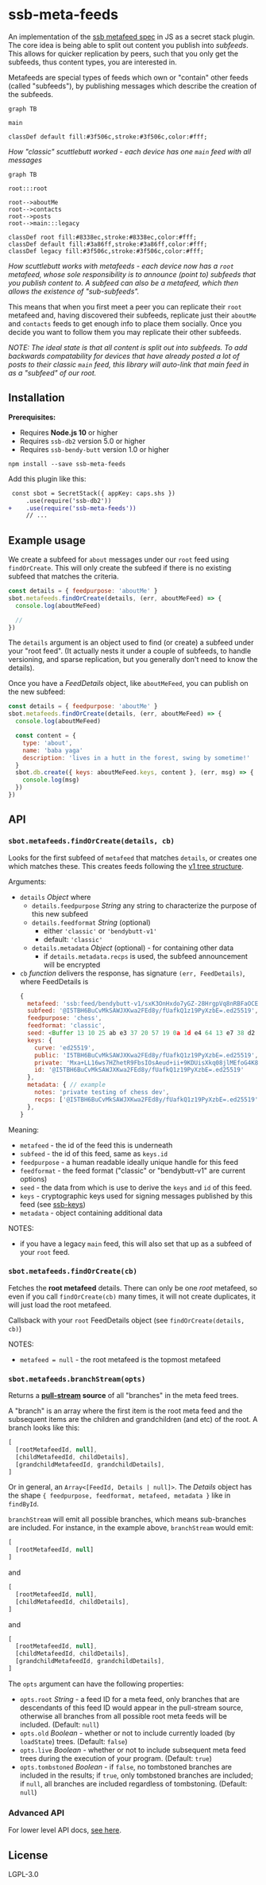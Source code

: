 <!--
SPDX-FileCopyrightText: 2021 Anders Rune Jensen

SPDX-License-Identifier: CC0-1.0
-->

# ssb-meta-feeds

An implementation of the [ssb metafeed spec] in JS as a secret stack plugin.
The core idea is being able to split out content you publish into _subfeeds_.
This allows for quicker replication by peers, such that you only get the
subfeeds, thus content types, you are interested in.

Metafeeds are special types of feeds which own or "contain" other feeds (called
"subfeeds"), by publishing messages which describe the creation of the subfeeds.

```mermaid
graph TB

main

classDef default fill:#3f506c,stroke:#3f506c,color:#fff;
```
_How "classic" scuttlebutt worked - each device has one `main` feed with all messages_

```mermaid
graph TB

root:::root

root-->aboutMe
root-->contacts
root-->posts
root-->main:::legacy

classDef root fill:#8338ec,stroke:#8338ec,color:#fff;
classDef default fill:#3a86ff,stroke:#3a86ff,color:#fff;
classDef legacy fill:#3f506c,stroke:#3f506c,color:#fff;
```
_How scuttlebutt works with metafeeds - each device now has a `root` metafeed,
whose sole responsibility is to announce (point to) subfeeds that you publish
content to. A subfeed can also be a metafeed, which then allows the existence of
"sub-subfeeds"._

This means that when you first meet a peer you can replicate their `root`
metafeed and, having discovered their subfeeds, replicate just their `aboutMe`
and `contacts` feeds to get enough info to place them socially. Once you decide
you want to follow them you may replicate their other subfeeds.

_NOTE: The ideal state is that all content is split out into subfeeds.  To add
backwards compatability for devices that have already posted a lot of posts to
their classic `main` feed, this library will auto-link that main feed in as a
"subfeed" of our root._

## Installation

**Prerequisites:**

- Requires **Node.js 10** or higher
- Requires `ssb-db2` version 5.0 or higher
- Requires `ssb-bendy-butt` version 1.0 or higher

```
npm install --save ssb-meta-feeds
```

Add this plugin like this:

```diff
 const sbot = SecretStack({ appKey: caps.shs })
     .use(require('ssb-db2'))
+    .use(require('ssb-meta-feeds'))
     // ...
```

## Example usage

We create a subfeed for `about` messages under our `root` feed using
`findOrCreate`. This will only create the subfeed if there is no existing
subfeed that matches the criteria.

```js
const details = { feedpurpose: 'aboutMe' }
sbot.metafeeds.findOrCreate(details, (err, aboutMeFeed) => {
  console.log(aboutMeFeed)

  //
})
```

The `details` argument is an object used to find (or create) a subfeed under
your "root feed". (It actually nests it under a couple of subfeeds, to handle
versioning, and sparse replication, but you generally don't need to know the
details).

Once you have a *FeedDetails* object, like `aboutMeFeed`, you can publish on
the new subfeed:

```js
const details = { feedpurpose: 'aboutMe' }
sbot.metafeeds.findOrCreate(details, (err, aboutMeFeed) => {
  console.log(aboutMeFeed)

  const content = {
    type: 'about',
    name: 'baba yaga'
    description: 'lives in a hutt in the forest, swing by sometime!'
  }
  sbot.db.create({ keys: aboutMeFeed.keys, content }, (err, msg) => {
    console.log(msg)
  })
})
```

## API

### `sbot.metafeeds.findOrCreate(details, cb)`

Looks for the first subfeed of `metafeed` that matches `details`, or creates
one which matches these. This creates feeds following the
[v1 tree structure](https://github.com/ssbc/ssb-meta-feeds-spec#v1).

Arguments:
- `details` *Object* where 
    - `details.feedpurpose` *String* any string to characterize the purpose of this new subfeed
    - `details.feedformat` *String* (optional)
        - either `'classic'` or `'bendybutt-v1'`
        - default: `'classic'`
    - `details.metadata` *Object* (optional) - for containing other data
        - if `details.metadata.recps` is used, the subfeed announcement will be encrypted
- `cb` *function* delivers the response, has signature `(err, FeedDetails)`, where FeedDetails is
    ```js
    {
      metafeed: 'ssb:feed/bendybutt-v1/sxK3OnHxdo7yGZ-28HrgpVq8nRBFaOCEGjRE4nB7CO8=',
      subfeed: '@I5TBH6BuCvMkSAWJXKwa2FEd8y/fUafkQ1z19PyXzbE=.ed25519',
      feedpurpose: 'chess',
      feedformat: 'classic',
      seed: <Buffer 13 10 25 ab e3 37 20 57 19 0a 1d e4 64 13 e7 38 d2 23 11 48 7d 13 e6 3b 8f ef 72 92 7f db 96 64>
      keys: {
        curve: 'ed25519',
        public: 'I5TBH6BuCvMkSAWJXKwa2FEd8y/fUafkQ1z19PyXzbE=.ed25519',
        private: 'Mxa+LL16ws7HZhetR9FbsIOsAeud+ii+9KDUisXkq08jlMEfoG4K8yRIBYlcrBrYUR3zL99Rp+RDXPX0/JfNsQ==.ed25519',
        id: '@I5TBH6BuCvMkSAWJXKwa2FEd8y/fUafkQ1z19PyXzbE=.ed25519'
      },
      metadata: { // example
        notes: 'private testing of chess dev',
        recps: ['@I5TBH6BuCvMkSAWJXKwa2FEd8y/fUafkQ1z19PyXzbE=.ed25519']
      },
    }
    ```

Meaning:
- `metafeed` - the id of the feed this is underneath
- `subfeed` - the id of this feed, same as `keys.id`
- `feedpurpose` - a human readable ideally unique handle for this feed
- `feedformat` - the feed format ("classic" or "bendybutt-v1" are current options)
- `seed` - the data from which is use to derive the `keys` and `id` of this feed.
- `keys` - cryptographic keys used for signing messages published by this feed (see [ssb-keys])
- `metadata` - object containing additional data

NOTES:
- if you have a legacy `main` feed, this will also set that up as a subfeed of your `root` feed.


### `sbot.metafeeds.findOrCreate(cb)`

Fetches the **root metafeed** details. There can only be one _root_ metafeed,
so even if you call `findOrCreate(cb)` many times, it will not create duplicates,
it will just load the root metafeed.

Callsback with your `root` FeedDetails object (see `findOrCreate(details, cb)`)

NOTES: 
- `metafeed = null` - the root metafeed is the topmost metafeed

### `sbot.metafeeds.branchStream(opts)`

Returns a **[pull-stream] source** of all "branches" in the meta feed trees.

A "branch" is an array where the first item is the root meta feed and the
subsequent items are the children and grandchildren (and etc) of the root. A
branch looks like this:

```js
[
  [rootMetafeedId, null],
  [childMetafeedId, childDetails],
  [grandchildMetafeedId, grandchildDetails],
]
```

Or in general, an `Array<[FeedId, Details | null]>`. The *Details* object has
the shape `{ feedpurpose, feedformat, metafeed, metadata }` like in `findById`.

`branchStream` will emit all possible branches, which means sub-branches are
included. For instance, in the example above, `branchStream` would emit:

```js
[
  [rootMetafeedId, null]
]
```

and

```js
[
  [rootMetafeedId, null],
  [childMetafeedId, childDetails],
]
```

and

```js
[
  [rootMetafeedId, null],
  [childMetafeedId, childDetails],
  [grandchildMetafeedId, grandchildDetails],
]
```

The `opts` argument can have the following properties:

- `opts.root` _String_ - a feed ID for a meta feed, only branches that are
  descendants of this feed ID would appear in the pull-stream source, otherwise
  all branches from all possible root meta feeds will be included. (Default:
  `null`)
- `opts.old` _Boolean_ - whether or not to include currently loaded (by
  `loadState`) trees. (Default: `false`)
- `opts.live` _Boolean_ - whether or not to include subsequent meta feed trees
  during the execution of your program. (Default: `true`)
- `opts.tombstoned` _Boolean_ - if `false`, no tombstoned branches are included
  in the results; if `true`, only tombstoned branches are included; if `null`,
  all branches are included regardless of tombstoning. (Default: `null`)

### Advanced API

For lower level API docs, [see here](./README_ADVANCED.md).

## License

LGPL-3.0

[ssb-keys]: https://github.com/ssb-js/ssb-keys
[ssb metafeed spec]: https://github.com/ssb-ngi-pointer/ssb-meta-feed-spec
[pull-stream]: https://github.com/pull-stream/pull-stream/
